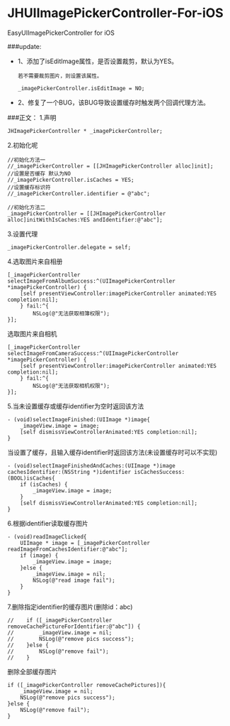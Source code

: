 # JHUIImagePickerController-For-iOS
EasyUIImagePickerController for iOS

###update:
* 1、添加了isEditImage属性，是否设置裁剪，默认为YES。

    `若不需要裁剪图片，则设置该属性。`
    
   `_imagePickerController.isEditImage = NO;`
   
*   2、修复了一个BUG，该BUG导致设置缓存时触发两个回调代理方法。
    
     
    
###正文：
1.声明

`JHImagePickerController * _imagePickerController;`

2.初始化呢

    //初始化方法一
    //_imagePickerController = [[JHImagePickerController alloc]init];
    //设置是否缓存 默认为NO
    //_imagePickerController.isCaches = YES;
    //设置缓存标识符
    //_imagePickerController.identifier = @"abc";
    
    //初始化方法二
    _imagePickerController = [[JHImagePickerController alloc]initWithIsCaches:YES andIdentifier:@"abc"];
    
3.设置代理

`_imagePickerController.delegate = self;`

4.选取图片来自相册

    [_imagePickerController selectImageFromAlbumSuccess:^(UIImagePickerController *imagePickerController) {
        [self presentViewController:imagePickerController animated:YES completion:nil];
        } fail:^{
            NSLog(@"无法获取相簿权限");
    }];
    

选取图片来自相机

    [_imagePickerController selectImageFromCameraSuccess:^(UIImagePickerController *imagePickerController) {
        [self presentViewController:imagePickerController animated:YES completion:nil];
        } fail:^{
            NSLog(@"无法获取相机权限");
    }];

5.当未设置缓存或缓存identifier为空时返回该方法

    - (void)selectImageFinished:(UIImage *)image{
        _imageView.image = image;
        [self dismissViewControllerAnimated:YES completion:nil];
    }

当设置了缓存，且输入缓存identifier时返回该方法(未设置缓存时可以不实现)

    - (void)selectImageFinishedAndCaches:(UIImage *)image cachesIdentifier:(NSString *)identifier isCachesSuccess:(BOOL)isCaches{
        if (isCaches) {
            _imageView.image = image;
        }
        [self dismissViewControllerAnimated:YES completion:nil];
    }

6.根据identifier读取缓存图片

    - (void)readImageClicked{
        UIImage * image = [_imagePickerController readImageFromCachesIdentifier:@"abc"];
        if (image) {
            _imageView.image = image;
        }else {
            _imageView.image = nil;
            NSLog(@"read image fail");
        }
    }
    
7.删除指定identifier的缓存图片(删除id：abc)

    //    if ([_imagePickerController removeCachePictureForIdentifier:@"abc"]) {
    //        _imageView.image = nil;
    //        NSLog(@"remove pics success");
    //    }else {
    //        NSLog(@"remove fail");
    //    }

删除全部缓存图片

    if ([_imagePickerController removeCachePictures]){
        _imageView.image = nil;
        NSLog(@"remove pics success");
    }else {
        NSLog(@"remove fail");
    }





 